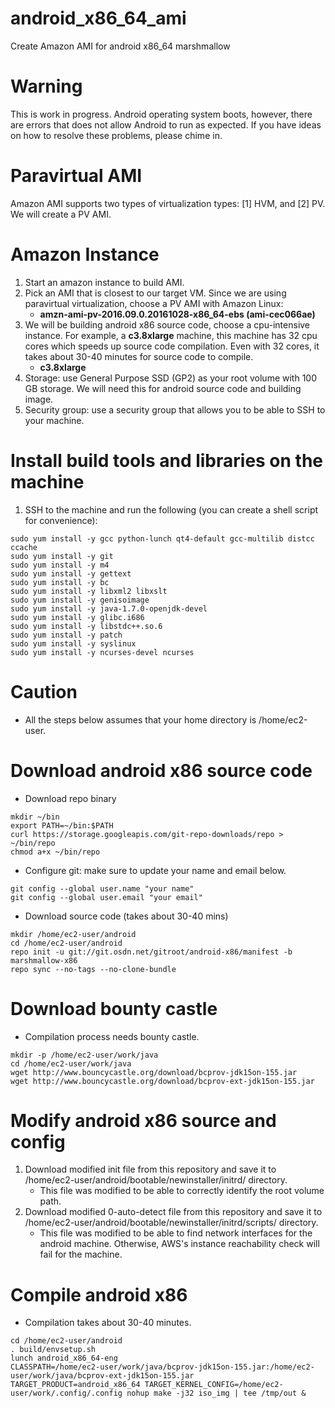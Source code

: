 # android_x86_64_ami
Create Amazon AMI for android x86_64 marshmallow

# Warning
This is work in progress. Android operating system boots, however, there are errors that does not allow Android to run as expected. If you have ideas on how to resolve these problems, please chime in.

# Paravirtual AMI
Amazon AMI supports two types of virtualization types: [1] HVM, and [2] PV. We will create a PV AMI.

# Amazon Instance
1. Start an amazon instance to build AMI.
2. Pick an AMI that is closest to our target VM. Since we are using paravirtual virtualization, choose a PV AMI with Amazon Linux:
   * **amzn-ami-pv-2016.09.0.20161028-x86_64-ebs (ami-cec066ae)**
3. We will be building android x86 source code, choose a cpu-intensive instance. For example, a **c3.8xlarge** machine, this machine has 32 cpu cores which speeds up source code compilation. Even with 32 cores, it takes about 30-40 minutes for source code to compile.
   * **c3.8xlarge**
4. Storage: use General Purpose SSD (GP2) as your root volume with 100 GB storage. We will need this for android source code and building image.
5. Security group: use a security group that allows you to be able to SSH to your machine.

# Install build tools and libraries on the machine
1. SSH to the machine and run the following (you can create a shell script for convenience):
```
sudo yum install -y gcc python-lunch qt4-default gcc-multilib distcc ccache
sudo yum install -y git
sudo yum install -y m4
sudo yum install -y gettext
sudo yum install -y bc
sudo yum install -y libxml2 libxslt
sudo yum install -y genisoimage
sudo yum install -y java-1.7.0-openjdk-devel
sudo yum install -y glibc.i686
sudo yum install -y libstdc++.so.6
sudo yum install -y patch
sudo yum install -y syslinux
sudo yum install -y ncurses-devel ncurses
```

# Caution
* All the steps below assumes that your home directory is /home/ec2-user.

# Download android x86 source code
* Download repo binary
```
mkdir ~/bin
export PATH=~/bin:$PATH
curl https://storage.googleapis.com/git-repo-downloads/repo > ~/bin/repo
chmod a+x ~/bin/repo
```

* Configure git: make sure to update your name and email below.
```
git config --global user.name "your name"
git config --global user.email "your email"
```

* Download source code (takes about 30-40 mins)
```
mkdir /home/ec2-user/android
cd /home/ec2-user/android
repo init -u git://git.osdn.net/gitroot/android-x86/manifest -b marshmallow-x86
repo sync --no-tags --no-clone-bundle
```

# Download bounty castle
* Compilation process needs bounty castle.
```
mkdir -p /home/ec2-user/work/java
cd /home/ec2-user/work/java
wget http://www.bouncycastle.org/download/bcprov-jdk15on-155.jar
wget http://www.bouncycastle.org/download/bcprov-ext-jdk15on-155.jar
```

# Modify android x86 source and config
1. Download modified init file from this repository and save it to /home/ec2-user/android/bootable/newinstaller/initrd/ directory.
   * This file was modified to be able to correctly identify the root volume path.
2. Download modified 0-auto-detect file from this repository and save it to /home/ec2-user/android/bootable/newinstaller/initrd/scripts/ directory.
   * This file was modified to be able to find network interfaces for the android machine. Otherwise, AWS's instance reachability check will fail for the machine.

# Compile android x86
* Compilation takes about 30-40 minutes.
```
cd /home/ec2-user/android
. build/envsetup.sh
lunch android_x86_64-eng
CLASSPATH=/home/ec2-user/work/java/bcprov-jdk15on-155.jar:/home/ec2-user/work/java/bcprov-ext-jdk15on-155.jar TARGET_PRODUCT=android_x86_64 TARGET_KERNEL_CONFIG=/home/ec2-user/work/.config/.config nohup make -j32 iso_img | tee /tmp/out &
```

